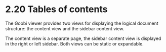 # 2.20 Tables of contents

The Goobi viewer provides two views for displaying the logical document structure: the content view and the sidebar content view. 

The content view is a separate page, the sidebar content view is displayed in the right or left sidebar. Both views can be static or expandable.

